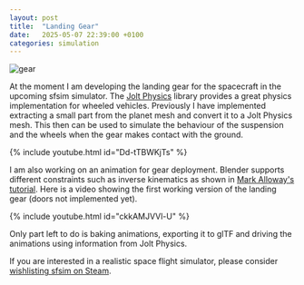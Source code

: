 ```yaml
---
layout: post
title:  "Landing Gear"
date:   2025-05-07 22:39:00 +0100
categories: simulation
---
```


![gear](/sfsim/gear.jpg)

At the moment I am developing the landing gear for the spacecraft in the upcoming sfsim simulator.
The [Jolt Physics][1] library provides a great physics implementation for wheeled vehicles.
Previously I have implemented extracting a small part from the planet mesh and convert it to a Jolt Physics mesh.
This then can be used to simulate the behaviour of the suspension and the wheels when the gear makes contact with the ground.

{% include youtube.html id="Dd-tTBWKjTs" %}

I am also working on an animation for gear deployment.
Blender supports different constraints such as inverse kinematics as shown in [Mark Alloway's tutorial][2].
Here is a video showing the first working version of the landing gear (doors not implemented yet).

{% include youtube.html id="ckkAMJVVl-U" %}

Only part left to do is baking animations, exporting it to glTF and driving the animations using information from Jolt Physics.

If you are interested in a realistic space flight simulator, please consider [wishlisting sfsim on Steam][3].

[1]: https://jrouwe.github.io/JoltPhysics/
[2]: https://www.youtube.com/watch?v=tV2MhgnnvOg
[3]: https://store.steampowered.com/app/3687560/sfsim/
